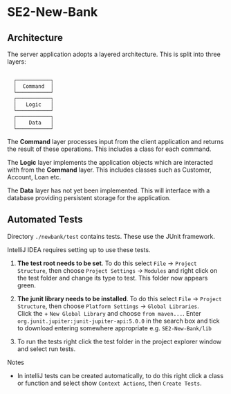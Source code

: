# SE2-New-Bank

## Architecture

The server application adopts a layered architecture.  This is split into three layers:

```dita

  ┌───────────┐
  │  Command  │
  └───────────┘
  ┌───────────┐
  │   Logic   │
  └───────────┘
  ┌───────────┐
  │    Data   │
  └───────────┘

```

The **Command** layer processes input from the client application and returns 
the result of these operations. This includes a class for each command.

The **Logic** layer implements the application objects which are interacted with
from the **Command** layer.  This includes classes such as Customer, Account, Loan etc. 

The **Data** layer has not yet been implemented.  This will interface with a 
database providing persistent storage for the application.

## Automated Tests
Directory `./newbank/test` contains tests.  These use the JUnit framework.

IntelliJ IDEA requires setting up to use these tests.
 
1. **The test root needs to be set**.  To do this select `File` → `Project 
   Structure`, then choose `Project Settings` → `Modules` and right click on 
   the test folder and change its type to test.  This folder now appears green.

2. **The junit library needs to be installed**.  To do this select `File` → 
   `Project Structure`, then choose `Platform Settings` → `Global Libraries`.  
   Click the + `New Global Library` and choose `from maven...`.  Enter 
   `org.junit.jupiter:junit-jupiter-api:5.0.0` in the search box and tick to 
   download entering somewhere appropriate e.g. `SE2-New-Bank/lib`

3. To run the tests right click the test folder in the project explorer window
   and select run tests.

Notes

* In intelliJ tests can be created automatically, to do this right click a 
  class or function and select show `Context Actions`, then `Create Tests`.
   


